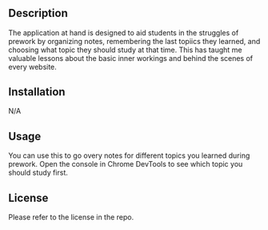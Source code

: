 # <Prework-Study-Guide>

## Description

The application at hand is designed to aid students in the struggles of prework by organizing notes, remembering the last topiics they learned, and choosing what topic they should study at that time. This has taught me valuable lessons about the basic inner workings and behind the scenes of every website.


## Installation

N/A


## Usage

You can use this to go overy notes for different topics you learned during prework. Open the console in Chrome DevTools to see which topic you should study first.

## License

Please refer to the license in the repo.

